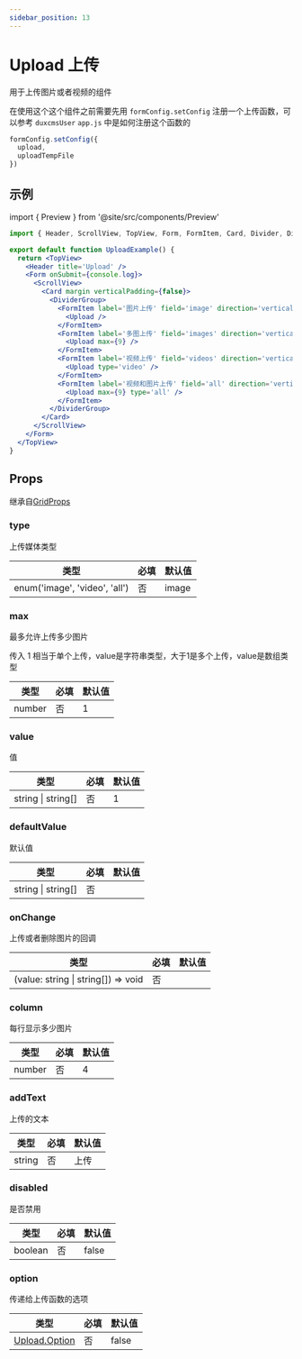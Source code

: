 ```yaml
---
sidebar_position: 13
---
```


# Upload 上传

用于上传图片或者视频的组件

在使用这个这个组件之前需要先用 `formConfig.setConfig` 注册一个上传函数，可以参考 `duxcmsUser` `app.js` 中是如何注册这个函数的

```js
formConfig.setConfig({
  upload,
  uploadTempFile
})
```

## 示例

import { Preview } from '@site/src/components/Preview'

<Preview name='Upload' />

```jsx
import { Header, ScrollView, TopView, Form, FormItem, Card, Divider, DividerGroup, Upload } from '@/duxuiExample'

export default function UploadExample() {
  return <TopView>
    <Header title='Upload' />
    <Form onSubmit={console.log}>
      <ScrollView>
        <Card margin verticalPadding={false}>
          <DividerGroup>
            <FormItem label='图片上传' field='image' direction='vertical' >
              <Upload />
            </FormItem>
            <FormItem label='多图上传' field='images' direction='vertical' >
              <Upload max={9} />
            </FormItem>
            <FormItem label='视频上传' field='videos' direction='vertical' >
              <Upload type='video' />
            </FormItem>
            <FormItem label='视频和图片上传' field='all' direction='vertical' >
              <Upload max={9} type='all' />
            </FormItem>
          </DividerGroup>
        </Card>
      </ScrollView>
    </Form>
  </TopView>
}
```

## Props

继承自[GridProps](../layout/Grid#props)

### type

上传媒体类型

| 类型 | 必填 | 默认值 |
| ---- | -------- | ------- |
| enum('image', 'video', 'all') | 否 | image |

### max

最多允许上传多少图片

传入 1 相当于单个上传，value是字符串类型，大于1是多个上传，value是数组类型

| 类型 | 必填 | 默认值 |
| ---- | -------- | ------- |
| number | 否 | 1 |

### value

值

| 类型 | 必填 | 默认值 |
| ---- | -------- | ------- |
| string \| string[] | 否 | 1 |

### defaultValue

默认值

| 类型 | 必填 | 默认值 |
| ---- | -------- | ------- |
| string \| string[] | 否 |  |

### onChange

上传或者删除图片的回调

| 类型 | 必填 | 默认值 |
| ---- | -------- | ------- |
| (value: string \| string[]) => void | 否 |  |

### column

每行显示多少图片

| 类型 | 必填 | 默认值 |
| ---- | -------- | ------- |
| number | 否 | 4 |

### addText

上传的文本

| 类型 | 必填 | 默认值 |
| ---- | -------- | ------- |
| string | 否 | 上传 |

### disabled

是否禁用

| 类型 | 必填 | 默认值 |
| ---- | -------- | ------- |
| boolean | 否 | false |

### option

传递给上传函数的选项

| 类型 | 必填 | 默认值 |
| ---- | -------- | ------- |
| [Upload.Option](/docs/duxapp/utils/net#uploadoption) | 否 | false |